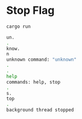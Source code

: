 # Stop Flag

```bash
cargo run
```

```bash
un.
.
know.
n
unknown command: "unknown"
.
.
help
commands: help, stop
.
s.
top
.
background thread stopped
```

